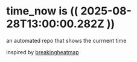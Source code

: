 # time_now is (( 2025-08-28T13:00:00.282Z ))

an automated repo that shows the currnent time

inspired by [breakingheatmap](https://github.com/breakingheatmap/breakingheatmap)